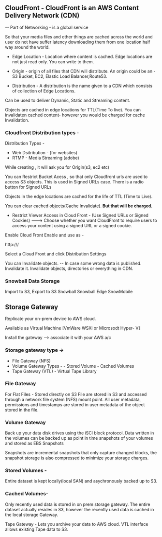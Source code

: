 ## CloudFront - CloudFront is an AWS Content Delivery Network (CDN)
-- Part of Networking - is a global service

So that your media files and other things are cached across the world and user do not have suffer latency downloading them from one location half way around the world.

- Edge Location - Location where content is cached. Edge locations are not just read only. You can write to them.

- Origin - origin of all files that CDN will distribute. An origin could be an - S3 Bucket, EC2, Elastic Load Balancer,Route53.

- Distribution - A distribution is the name given to a CDN which consists of collection of Edge Locations.

Can be used to deliver Dynamic, Static and Streaming content.

Objects are cached in edge locations for TTL(Time To live). You can invalidaten cached content- however you would be charged for cache Invalidation.

### Cloudfront Distribution types -

Distribution Types -
- Web Dsitribution - (for websites)
- RTMP - Media Streaming (adobe)

While creating , it will ask you for Origin(s3, ec2 etc)

You can Restrict Bucket Acess , so that only Cloudfront urls are used to access S3 objects. This is used in Signed URLs case.
There is a radio button for Signed URLs

Objects in the edge locations are cached for the life of TTL (Time to Live).

You can clear cached objects(Cache Invalidate).<b> But that will be charged.</b>

- Restrict Viewer Access in Cloud Front -
  (Use Signed URLs or
  Signed Cookies) ---> Choose whether you want CloudFront to require users to access your content using a signed URL or a signed cookie.

Enable Cloud Front Enable and use as -

http://<Your CLoud front URL>/<Object in S3>

Select a Cloud Front and click Distribution Settings

You can Invalidate objects. -- In case some wrong data is published. Invalidate it. Invalidate objects, directories or everything in CDN.

### Snowball Data Storage

Import to S3, Export to S3
Snowball
Snowball Edge
SnowMobile

## Storage Gateway

Replicate your on-prem device to AWS cloud.

Available as Virtual Machine [VmWare WSXi or Microsodt Hyper- V]

Install the gateway --> associate it with your AWS a/c

### Storage gateway type ->

- File Gateway (NFS)
- Volume Gateway
  Types - - Stored Volume - Cached Volumes
- Tape Gateway (VTL) - Virtual Tape Library

### File Gateway

For Flat Files - Stored directly on S3
File are stored in S3 and accessed through a network file system (NFS) mount point.
All user metadata, permissions and timestamps are stored in user metadata of the object stored in the file.

### Volume Gateway

Back up your data disk drives using the iSCI block protocol.
Data written in the volumes can be backed up as point in time snapshots of your volumes and stored as EBS Snapshots

Snapshots are incremental snapshots that only capture changed blocks, the snapshot storage is also compressed to minimize your storage charges.

### Stored Volumes -

Entire dataset is kept locally(local SAN) and asychronously backed up to S3.

### Cached Volumes-

Only recently used data is stored in on prem storage gateway.
The entire dataset actually resides in S3, however the recently used data is cached in the local storage Gateway.

Tape Gateway -
Lets you archive your data to AWS cloud.
VTL interface allows existing Tape data to S3.
